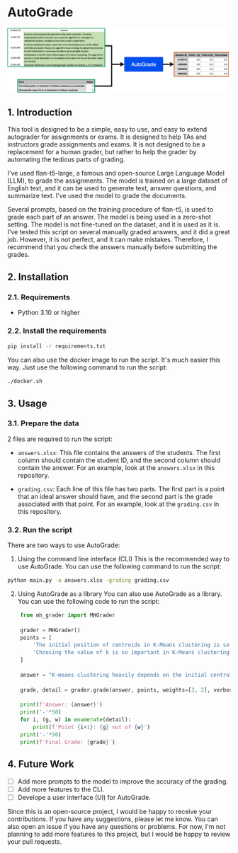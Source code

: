#  AutoGrade

<img src="stuff/AutoGrade.png" width="500">

## 1. Introduction
This tool is designed to be a simple, easy to use, and easy to extend autograder for assignments or exams. It is designed to help TAs and instructors grade assignments and exams. It is not designed to be a replacement for a human grader, but rather to help the grader by automating the tedious parts of grading. 

I've used flan-t5-large, a famous and open-source Large Language Model (LLM), to grade the assignments. The model is trained on a large dataset of English text, and it can be used to generate text, answer questions, and summarize text. I've used the model to grade the documents.

Several prompts, based on the training procedure of flan-t5, is used to grade each part of an answer. The model is being used in a zero-shot setting. The model is not fine-tuned on the dataset, and it is used as it is. I've tested this script on several manually graded answers, and it did a great job. However, it is not perfect, and it can make mistakes. Therefore, I recommend that you check the answers manually before submitting the grades.

## 2. Installation
### 2.1. Requirements
- Python 3.10 or higher

### 2.2. Install the requirements
```bash
pip install -r requirements.txt
```
You can also use the docker image to run the script. It's much easier this way. Just use the following command to run the script:
```bash
./docker.sh
```

## 3. Usage
### 3.1. Prepare the data
2 files are required to run the script:
- `answers.xlsx`: This file contains the answers of the students. The first column should contain the student ID, and the second column should contain the answer. For an example, look at the `answers.xlsx` in this repository.

- `grading.csv`: Each line of this file has two parts. The first part is a point that an ideal answer should have, and the second part is the grade associated with that point. For an example, look at the `grading.csv` in this repository.

### 3.2. Run the script
There are two ways to use AutoGrade:
1. Using the command line interface (CLI)
This is the recommended way to use AutoGrade. You can use the following command to run the script:
```bash
python main.py -a answers.xlsx -grading grading.csv
```

2. Using AutoGrade as a library
You can also use AutoGrade as a library. You can use the following code to run the script:
```python
    from mh_grader import MHGrader

    grader = MHGrader()
    points = [
        'The initial position of centroids in K-Means clustering is so important',
        'Choosing the value of k is so important in K-Means clustering',
    ]

    answer = "K-means clustering heavily depends on the initial centroids. Choosing inappropriate initial centroids may cause the algorithm to converge to a suboptimal solution, leading to inaccurate cluster assignments."

    grade, detail = grader.grade(answer, points, weights=[3, 2], verbose=False)

    print(f'Answer: {answer}')
    print('-'*50)
    for i, (g, w) in enumerate(detail):
        print(f'Point {i+1}: {g} out of {w}')
    print('-'*50)
    print(f'Final Grade: {grade}')
```

## 4. Future Work
- [ ] Add more prompts to the model to improve the accuracy of the grading.
- [ ] Add more features to the CLI.
- [ ] Develope a user interface (UI) for AutoGrade.

Since this is an open-source project, I would be happy to receive your contributions. If you have any suggestions, please let me know. You can also open an issue if you have any questions or problems. For now, I'm not planning to add more features to this project, but I would be happy to review your pull requests.






